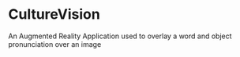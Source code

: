 # CultureVision
An Augmented Reality Application used to overlay a word and object pronunciation over an image
